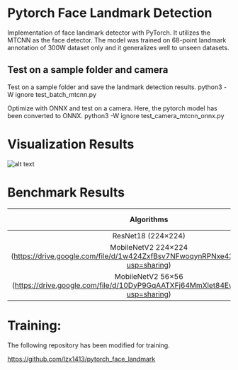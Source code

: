 # Pytorch Face Landmark Detection
Implementation of face landmark detector with PyTorch. It utilizes the MTCNN as the face detector. The model was trained on 68-point landmark annotation of 300W dataset only and it generalizes well to unseen datasets. 

## Test on a sample folder and camera
Test on a sample folder and save the landmark detection results.
python3 -W ignore test_batch_mtcnn.py

Optimize with ONNX and test on a camera. Here, the pytorch model has been converted to ONNX.
python3 -W ignore test_camera_mtcnn_onnx.py



# Visualization Results

![alt text](https://github.com/cunjian/pytorch_face_landmark/blob/master/results/12_Group_Group_12_Group_Group_12_24.jpg "Logo Title Text 1")

# Benchmark Results

| Algorithms | Common | Challenge | Full Set |
|:-:|:-:|:-:|:-:|
| ResNet18 (224×224) | 3.73 | 7.14 | 4.39 |
| MobileNetV2 224×224 (https://drive.google.com/file/d/1w424ZxfBsv7NFwoqynRPNxe43FHABeJV/view?usp=sharing)   | 3.70 | 7.27 | 4.39 |
| MobileNetV2 56×56 (https://drive.google.com/file/d/10DyP9GqAATXFj64MmXlet84Ewb4ryP1K/view?usp=sharing) | 4.50 | 8.50 | 5.27 |

# Training:

The following repository has been modified for training. 

https://github.com/lzx1413/pytorch_face_landmark

